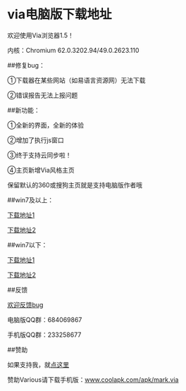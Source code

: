 # via电脑版下载地址

欢迎使用Via浏览器1.5！

内核：Chromium 62.0.3202.94/49.0.2623.110

##修复bug：

①下载器在某些网站（如易语言资源网）无法下载

②错误报告无法上报问题


##新功能：

①全新的界面，全新的体验

②增加了执行js窗口

③终于支持云同步啦！

④主页新增Via风格主页

保留默认的360或搜狗主页就是支持电脑版作者哦



##win7及以上：

[下载地址1](https://u11269684.pipipan.com/fs/11269684-238791816)

[下载地址2](https://pan.baidu.com/s/1eUargdW)

##win7以下：

[下载地址1](https://u11269684.pipipan.com/fs/11269684-238791948)

[下载地址2](https://pan.baidu.com/s/1brlm8Jt)

##反馈

[欢迎反馈bug](https://github.com/dmlgzs/forum/issues/4)

电脑版QQ群：684069867

手机版QQ群：233258677

##赞助

如果支持我，就[点这里](https://github.com/dmlgzs/forum/blob/master/支持作者几种方法.md)

赞助Various请下载手机版：www.coolapk.com/apk/mark.via
